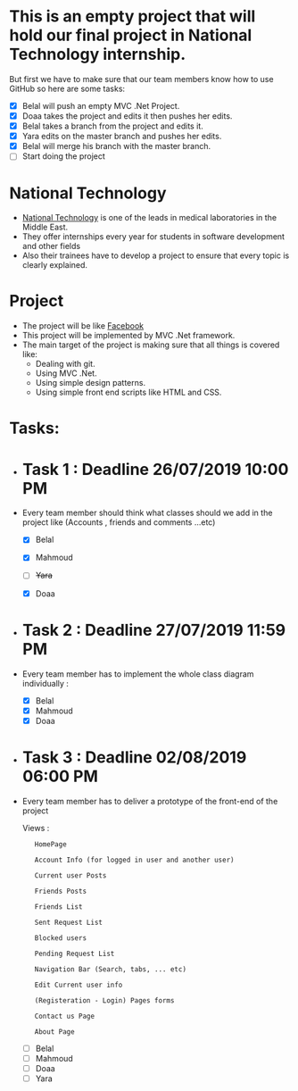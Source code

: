 # This is an empty project that will hold our final project in National Technology internship.
 But first we have to make sure that our team members know how to use GitHub so here are some tasks:
 
  - [x] Belal will push an empty MVC .Net Project.
  - [x] Doaa takes the project and edits it then pushes her edits.
  - [x] Belal takes a branch from the project and edits it.
  - [x] Yara edits on the master branch and pushes her edits.
  - [x] Belal will merge his branch with the master branch.
  - [ ] Start doing the project

# National Technology

- [National Technology](http://nt-me.com) is one of the leads in medical laboratories in the Middle East.
- They offer internships every year for students in software development and other fields
- Also their trainees have to develop a project to ensure that every topic is clearly explained.

# Project

- The project will be like [Facebook](https://facebook.com)
- This project will be implemented by MVC .Net framework.
- The main target of the project is making sure that all things is covered like:
	- Dealing with git.
	- Using MVC .Net.
	- Using simple design patterns.
	- Using simple front end scripts like HTML and CSS.


# Tasks:

- # Task 1 : Deadline 26/07/2019 10:00 PM
- Every team member should think what classes should we add in the project like (Accounts , friends and comments ...etc)
	- [x] Belal
	- [x] Mahmoud
	- [ ] ~~Yara~~
	- [x] Doaa


- # Task 2 : Deadline 27/07/2019 11:59 PM
- Every team member has to implement the whole class diagram individually :

	- [x] Belal
	- [x] Mahmoud
	- [x] Doaa

- # Task 3 : Deadline 02/08/2019 06:00 PM
- Every team member has to deliver a prototype of the front-end of the project

	Views :
	
		 HomePage
		
		 Account Info (for logged in user and another user)
		
		 Current user Posts
		
		 Friends Posts
		
		 Friends List
		
		 Sent Request List
		
		 Blocked users
		
		 Pending Request List
		
		 Navigation Bar (Search, tabs, ... etc)
		
		 Edit Current user info
		
		 (Registeration - Login) Pages forms
		
		 Contact us Page
		
		 About Page
		
		
	- [ ] Belal
	- [ ] Mahmoud
	- [ ] Doaa
	- [ ] Yara
